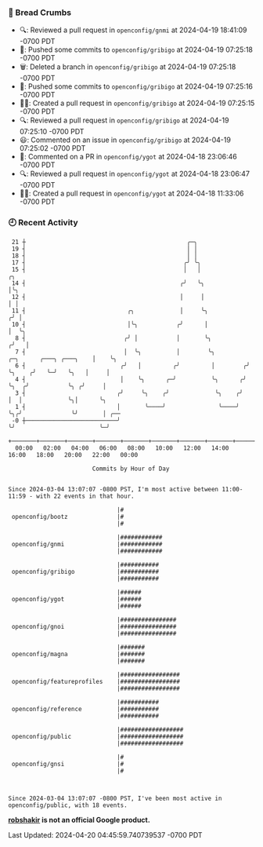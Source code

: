 ### 🍞 Bread Crumbs

 * 🔍: Reviewed a pull request in  `openconfig/gnmi` at 2024-04-19 18:41:09 -0700 PDT
 * 🚢: Pushed some commits to `openconfig/gribigo` at 2024-04-19 07:25:18 -0700 PDT
 * 🗑: Deleted a branch in `openconfig/gribigo` at 2024-04-19 07:25:18 -0700 PDT
 * 🚢: Pushed some commits to `openconfig/gribigo` at 2024-04-19 07:25:16 -0700 PDT
 * ✍🏼: Created a pull request in `openconfig/gribigo` at 2024-04-19 07:25:15 -0700 PDT
 * 🔍: Reviewed a pull request in  `openconfig/gribigo` at 2024-04-19 07:25:10 -0700 PDT
 * 😃: Commented on an issue in `openconfig/gribigo` at 2024-04-19 07:25:02 -0700 PDT
 * 💬: Commented on a PR in  `openconfig/ygot` at 2024-04-18 23:06:46 -0700 PDT
 * 🔍: Reviewed a pull request in  `openconfig/ygot` at 2024-04-18 23:06:47 -0700 PDT
 * ✍🏼: Created a pull request in `openconfig/ygot` at 2024-04-18 11:33:06 -0700 PDT

### 🕘 Recent Activity
```
 21 ┼                                              ╭─╮
 19 ┤                                              │ │
 18 ┤                                              │ │
 17 ┤                                             ╭╯ ╰╮
 15 ┤                                             │   │                                       ╭╮
 14 ┤                                            ╭╯   ╰╮                                      │╰╮
 12 ┤                                            │     │                                      │ │
 11 ┤                             ╭╮             │     ╰╮                                    ╭╯ │
 10 ┤                             │╰╮           ╭╯      │                                    │  ╰╮
  8 ┤                            ╭╯ │           │       ╰╮                                  ╭╯   │
  7 ┤                            │  ╰╮          │        ╰╮         ╭─╮      ╭───╮ ╭───╮    │    ╰╮
  6 ┤                           ╭╯   │         ╭╯         │        ╭╯ ╰╮    ╭╯   ╰─╯   ╰╮   │     │
  4 ┤                           │    ╰╮      ╭─╯          ╰╮      ╭╯   ╰╮  ╭╯           ╰╮ ╭╯     │
  3 ┤                          ╭╯     ╰╮    ╭╯             ╰╮    ╭╯     │  │             ╰╮│      ╰╮
  1 ┤                          │       ╰────╯               ╰────╯      ╰╮╭╯              ╰╯       │ ╭──
 -0 ┼──────────────────────────╯                                         ╰╯                        ╰─╯
    +───────+───────+───────+───────+───────+───────+───────+───────+───────+───────+───────+───────+────
  00:00   02:00   04:00   06:00   08:00   10:00   12:00   14:00   16:00   18:00   20:00   22:00   00:00   

						Commits by Hour of Day


Since 2024-03-04 13:07:07 -0800 PST, I'm most active between 11:00-11:59 - with 22 events in that hour.

```



```
                               |#
 openconfig/bootz              |#
                               |#

                               |############
 openconfig/gnmi               |############
                               |############

                               |###########
 openconfig/gribigo            |###########
                               |###########

                               |######
 openconfig/ygot               |######
                               |######

                               |################
 openconfig/gnoi               |################
                               |################

                               |#######
 openconfig/magna              |#######
                               |#######

                               |#################
 openconfig/featureprofiles    |#################
                               |#################

                               |###########
 openconfig/reference          |###########
                               |###########

                               |##################
 openconfig/public             |##################
                               |##################

                               |#
 openconfig/gnsi               |#
                               |#



Since 2024-03-04 13:07:07 -0800 PST, I've been most active in openconfig/public, with 18 events.

```
**[robshakir](mailto:robjs@google.com) is not an official Google product.**  


Last Updated: 2024-04-20 04:45:59.740739537 -0700 PDT

